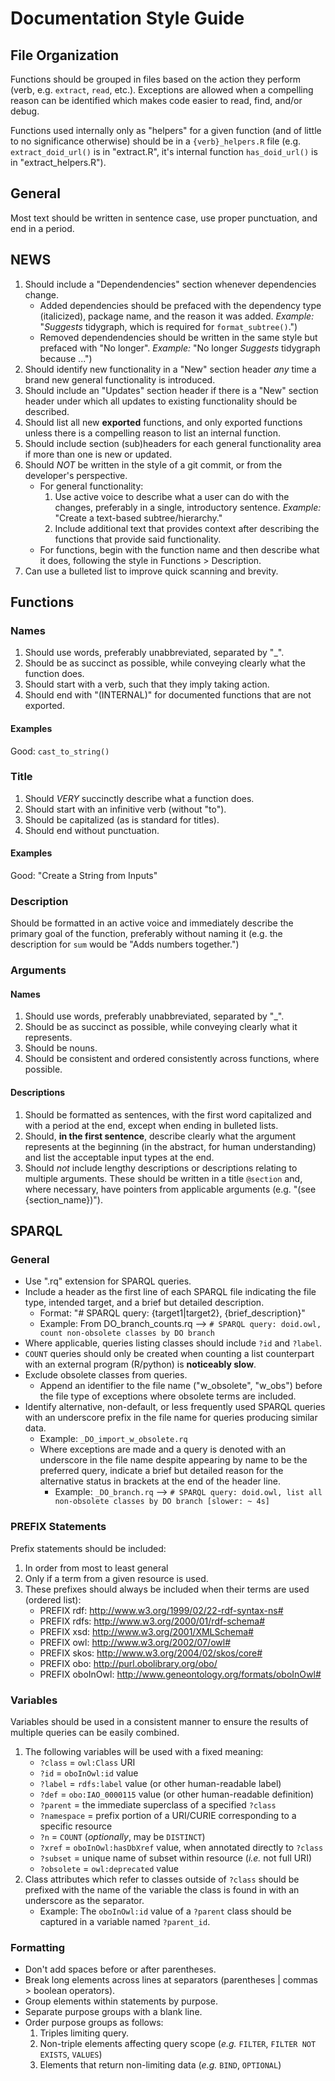 # Documentation Style Guide

## File Organization
Functions should be grouped in files based on the action they perform (verb, e.g. `extract`,
`read`, etc.). Exceptions are allowed when a compelling reason can be identified which makes code easier to read, find, and/or debug.

Functions used internally only as "helpers" for a given function (and of little to no significance otherwise) should be in a `{verb}_helpers.R` file (e.g. `extract_doid_url()` is in "extract.R", it's internal function `has_doid_url()` is in "extract_helpers.R").


## General
Most text should be written in sentence case, use proper punctuation, and end in a period.


## NEWS
1. Should include a "Dependendencies" section whenever dependencies change.
    - Added dependencies should be prefaced with the dependency type (italicized), package name, and the reason it was added. _Example:_ "_Suggests_ tidygraph, which is required for `format_subtree()`.")
    - Removed dependendencies should be written in the same style but prefaced with "No longer". _Example:_ "No longer _Suggests_ tidygraph because ...")
2. Should identify new functionality in a "New" section header _any_ time a brand new general functionality is introduced.
3. Should include an "Updates" section header if there is a "New" section header under which all updates to existing functionality should be described.
4. Should list all new **exported** functions, and only exported functions unless there is a compelling reason to list an internal function.
5. Should include section (sub)headers for each general functionality area if more than one is new or updated.
6. Should _NOT_ be written in the style of a git commit, or from the developer's perspective.
    - For general functionality:
        1. Use active voice to describe what a user can do with the changes, preferably in a single, introductory sentence. _Example:_ "Create a text-based subtree/hierarchy."
        2. Include additional text that provides context after describing the functions that provide said functionality.
    - For functions, begin with the function name and then describe what it does, following the style in Functions > Description.
7. Can use a bulleted list to improve quick scanning and brevity.


## Functions

### Names
1. Should use words, preferably unabbreviated, separated by "_".
2. Should be as succinct as possible, while conveying clearly what the function does.
3. Should start with a verb, such that they imply taking action.
4. Should end with "(INTERNAL)" for documented functions that are not exported.

#### Examples
Good: `cast_to_string()`


### Title
1. Should _VERY_ succinctly describe what a function does.
2. Should start with an infinitive verb (without "to").
3. Should be capitalized (as is standard for titles).
4. Should end without punctuation.

#### Examples
Good: "Create a String from Inputs"


### Description
Should be formatted in an active voice and immediately describe the primary goal of the function, preferably without naming it (e.g. the description for `sum` would be "Adds numbers together.")


### Arguments

#### Names
1. Should use words, preferably unabbreviated, separated by "_".
2. Should be as succinct as possible, while conveying clearly what it represents.
3. Should be nouns.
4. Should be consistent and ordered consistently across functions, where possible.

#### Descriptions
1. Should be formatted as sentences, with the first word capitalized and with a period at the end, except when ending in bulleted lists.
2. Should, **in the first sentence**, describe clearly what the argument represents at the beginning (in the abstract, for human understanding) and list the acceptable input types at the end.
3. Should _not_ include lengthy descriptions or descriptions relating to multiple arguments. These should be written in a title `@section` and, where necessary, have pointers from applicable arguments (e.g. "(see {section_name})").


## SPARQL

### General
- Use ".rq" extension for SPARQL queries.
- Include a header as the first line of each SPARQL file indicating the file type, intended target, and a brief but detailed description.
    - Format: "# SPARQL query: {target1|target2}, {brief_description}"
    - Example: From DO_branch_counts.rq --> `# SPARQL query: doid.owl, count non-obsolete classes by DO branch`
- Where applicable, queries listing classes should include `?id` and `?label`.
- `COUNT` queries should only be created when counting a list counterpart with an external program (R/python) is **noticeably slow**.
- Exclude obsolete classes from queries.
    - Append an identifier to the file name ("w_obsolete", "w_obs") before the file type of exceptions where obsolete terms are included.
- Identify alternative, non-default, or less frequently used SPARQL queries with an underscore prefix in the file name for queries producing similar data.
    - Example: `_DO_import_w_obsolete.rq`
    - Where exceptions are made and a query is denoted with an underscore in the file name despite appearing by name to be the preferred query, indicate a brief but detailed reason for the alternative status in brackets at the end of the header line.
        - Example: `_DO_branch.rq` --> `# SPARQL query: doid.owl, list all non-obsolete classes by DO branch [slower: ~ 4s]`

### PREFIX Statements
Prefix statements should be included:

1. In order from most to least general
2. Only if a term from a given resource is used.
3. These prefixes should always be included when their terms are used (ordered list):
    - PREFIX rdf: <http://www.w3.org/1999/02/22-rdf-syntax-ns#>
    - PREFIX rdfs: <http://www.w3.org/2000/01/rdf-schema#>
    - PREFIX xsd: <http://www.w3.org/2001/XMLSchema#>
    - PREFIX owl: <http://www.w3.org/2002/07/owl#>
    - PREFIX skos: <http://www.w3.org/2004/02/skos/core#>
    - PREFIX obo: <http://purl.obolibrary.org/obo/>
    - PREFIX oboInOwl: <http://www.geneontology.org/formats/oboInOwl#>


### Variables
Variables should be used in a consistent manner to ensure the results of multiple queries can be easily combined.

1. The following variables will be used with a fixed meaning:
    - `?class` = `owl:Class` URI
    - `?id` = `oboInOwl:id` value
    - `?label` = `rdfs:label` value (or other human-readable label)
    - `?def` = `obo:IAO_0000115` value (or other human-readable definition)
    - `?parent` = the immediate superclass of a specified `?class`
    - `?namespace` = prefix portion of a URI/CURIE corresponding to a specific resource
    - `?n` = `COUNT` (_optionally_, may be `DISTINCT`)
    - `?xref` = `oboInOwl:hasDbXref` value, when annotated directly to `?class`
    - `?subset` = unique name of subset within resource (_i.e._ not full URI)
    - `?obsolete` = `owl:deprecated` value
2. Class attributes which refer to classes outside of `?class` should be prefixed with the name of the variable the class is found in with an underscore as the separator.
    - Example: The `oboInOwl:id` value of a `?parent` class should be captured in a variable named `?parent_id`.


### Formatting
- Don't add spaces before or after parentheses.
- Break long elements across lines at separators (parentheses | commas > boolean operators).
- Group elements within statements by purpose.
- Separate purpose groups with a blank line.
- Order purpose groups as follows:
    1. Triples limiting query.
    2. Non-triple elements affecting query scope (_e.g._ `FILTER`, `FILTER NOT EXISTS`, `VALUES`)
    3. Elements that return non-limiting data (_e.g._ `BIND`, `OPTIONAL`)
